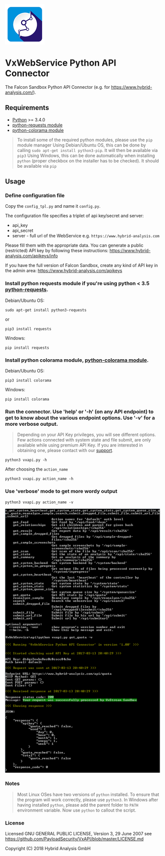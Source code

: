 ![Alt text](/img/icon.png?raw=true "Falcon Sandbox API Icon")

# VxWebService Python API Connector
The Falcon Sandbox Python API Connector (e.g. for https://www.hybrid-analysis.com/).

## Requirements

- [Python](http://www.python.org) >= 3.4.0
- [python-requests module](http://docs.python-requests.org/en/master/)
- [python-colorama module](http://pypi.python.org/pypi/colorama)

> To install some of the required python modules, please use the `pip` module manager
> Using Debian/Ubuntu OS, this can be done by calling `sudo apt-get install python3-pip`. It will then be available via `pip3`
> Using Windows, this can be done automatically when installing `python` (proper checkbox on the installer has to be checked). It should be available via `pip` 

Usage
---

### Define configuration file

Copy the `config_tpl.py` and name it `config.py`.

The configuration file specifies a triplet of api key/secret and server:

- api_key
- api_secret
- server - full url of the WebService e.g. `https://www.hybrid-analysis.com`

Please fill them with the appropriate data. You can generate a public (restricted) API key by following these instructions:
https://www.hybrid-analysis.com/apikeys/info

If you have the full version of Falcon Sandbox, create any kind of API key in the admin area:
https://www.hybrid-analysis.com/apikeys

### Install python requests module if you're using python < 3.5 [python-requests](http://docs.python-requests.org/en/master/).

Debian/Ubuntu OS:

    sudo apt-get install python3-requests
    
or
    
    pip3 install requests
    
Windows:

    pip install requests

### Install python colorama module, [python-colorama module](http://pypi.python.org/pypi/colorama).

Debian/Ubuntu OS:
    
    pip3 install colorama
    
Windows:

    pip install colorama

### Run the connector. Use 'help' or '-h' (on any API endpoint) to get to know about the various endpoint options. Use '-v' for a more verbose output.

> Depending on your API Key privileges, you will see different options.
> Few actions connected with system state and file submit, are only available while using premium API Key.
> If you are interested in obtaining one, please contact with our [support](https://www.payload-security.com/contact).

    python3 vxapi.py -h
    
After choosing the `action_name`
    
    python3 vxapi.py action_name -h
    
### Use 'verbose' mode to get more wordy output

    python3 vxapi.py action_name -v

![Alt text](/img/cli_example.png?raw=true "Falcon Sandbox API CLI Example Output")

### Notes

> Most Linux OSes have two versions of `python` installed. 
> To ensure that the program will work correctly, please use `python3`.
> In Windows after having installed `python`, please add the parent folder to `PATH` environment variable. Now use `python` to callout the script.

### License

Licensed  GNU GENERAL PUBLIC LICENSE, Version 3, 29 June 2007
see https://github.com/PayloadSecurity/VxAPI/blob/master/LICENSE.md

Copyright (C) 2018 Hybrid Analysis GmbH
